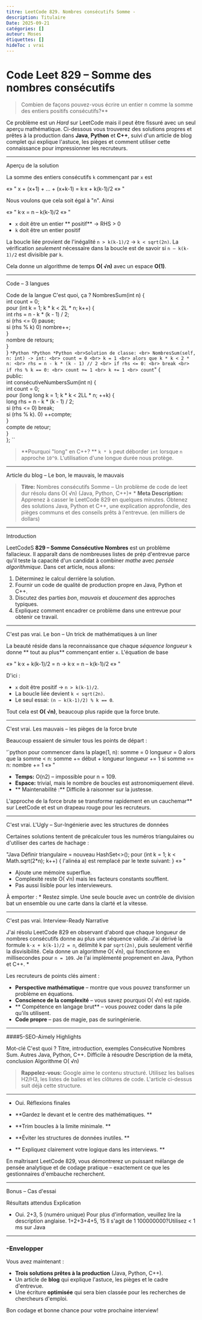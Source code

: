 ```yaml
---
titre: LeetCode 829. Nombres consécutifs Somme -
description: Titulaire
Date: 2025-09-21
catégories: []
auteur: Moses
étiquettes: []
hideToc : vrai
---
```

# Code Leet 829 – Somme des nombres consécutifs
> Combien de façons pouvez-vous écrire un entier n comme la somme des entiers positifs consécutifs?**

Ce problème est un *Hard* sur LeetCode mais il peut être fissuré avec un seul aperçu mathématique.
Ci-dessous vous trouverez des solutions propres et prêtes à la production dans **Java**, **Python** et **C++**, suivi d'un article de blog complet qui explique l'astuce, les pièges et comment utiliser cette connaissance pour impressionner les recruteurs.

---

Aperçu de la solution

La somme des entiers consécutifs `k` commençant par `x` est

«» "
x + (x+1) + ... + (x+k-1) = k·x + k(k-1)/2
«» "

Nous voulons que cela soit égal à "n". Ainsi

«» "
k·x = n – k(k-1)/2
«» "

* `x` doit être un entier ** positif** → RHS > 0
* `k` doit être un entier positif

La boucle liée provient de l'inégalité `n > k(k-1)/2` → `k < sqrt(2n)`.
La vérification *seulement* nécessaire dans la boucle est de savoir si `n – k(k-1)/2` est divisible par `k`.

Cela donne un algorithme de temps **O( √n)** avec un espace **O(1)**.

---

Code – 3 langues

Code de la langue
C'est quoi, ça ?
NombresSum(int n) { <br> int count = 0; <br> pour (int k = 1; k * k < 2L * n; k++) { <br> int rhs = n - k * (k - 1) / 2; <br> si (rhs <= 0) pause; <br> si (rhs % k) 0) nombre++; <br> } <br> nombre de retours; <br> } <br>} ``
*Python *Python *Python <br>Solution de classe: <br> NombresSum(self, n: int) -> int: <br> count = 0 <br> k = 1 <br> alors que k * k < 2 * n: <br> rhs = n - k * (k - 1) // 2 <br> if rhs <= 0: <br> break <br> if rhs % k == 0: <br> count += 1 <br> k += 1 <br> count ``"
{ <br>public: <br> int consécutiveNumbersSum(int n) { <br> int count = 0; <br> pour (long long k = 1; k * k < 2LL * n; ++k) { <br> long rhs = n - k * (k - 1) / 2; <br> si (rhs <= 0) break; <br> si (rhs % k). 0) ++compte; <br> } <br> compte de retour; <br> } <br>}; ``

> **Pourquoi "long" en C++? **
> `k * k` peut déborder `int` lorsque `n` approche `10^9`. L'utilisation d'une longue durée nous protège.

---

Article du blog – Le bon, le mauvais, le mauvais

> **Titre:**
> Nombres consécutifs Somme – Un problème de code de leet dur résolu dans O( √n) (Java, Python, C++)* *
> **Meta Description:**
> Apprenez à casser le LeetCode 829 en quelques minutes. Obtenez des solutions Java, Python et C++, une explication approfondie, des pièges communs et des conseils prêts à l'entrevue. (en milliers de dollars)

---

Introduction

LeetCodeS **829 – Somme Consécutive Nombres** est un problème fallacieux. Il apparaît dans de nombreuses listes de prép d'entrevue parce qu'il teste la capacité d'un candidat à combiner *mathe* avec *pensée algorithmique*.
Dans cet article, nous allons:

1. Déterminez le calcul derrière la solution.
2. Fournir un code de qualité de production propre en Java, Python et C++.
3. Discutez des parties *bon*, *mauvais* et *doucement* des approches typiques.
4. Expliquez comment encadrer ce problème dans une entrevue pour obtenir ce travail.

---

C'est pas vrai. Le bon – Un trick de mathématiques à un liner

La beauté réside dans la reconnaissance que chaque *séquence longueur* `k` donne ** tout au plus** commençant entier `x`.
L'équation de base

«» "
k·x + k(k-1)/2 = n → k·x = n – k(k-1)/2
«» "

D'ici :

* `x` doit être positif → `n > k(k-1)/2`.
* La boucle liée devient `k < sqrt(2n)`.
* Le seul essai: `(n – k(k-1)/2) % k == 0`.

Tout cela est **O( √n)**, beaucoup plus rapide que la force brute.

---

C'est vrai. Les mauvais – les pièges de la force brute

Beaucoup essaient de simuler tous les points de départ :

'`python
pour commencer dans la plage(1, n):
somme = 0
longueur = 0
alors que la somme < n:
somme += début + longueur
longueur += 1
si somme == n:
nombre += 1
«» "

* **Temps:** O(n2) – impossible pour n = 109.
* **Espace:** trivial, mais le nombre de boucles est astronomiquement élevé.
* ** Maintenabilité :** Difficile à raisonner sur la justesse.

L'approche de la force brute se transforme rapidement en un cauchemar** sur LeetCode et est un drapeau rouge pour les recruteurs.

---

C'est vrai. L'Ugly – Sur-Ingénierie avec les structures de données

Certaines solutions tentent de précalculer tous les numéros triangulaires ou d'utiliser des cartes de hachage :

"Java
Définir <integer> triangulaire = nouveau HashSet<>();
pour (int k = 1; k < Math.sqrt(2*n); k++) {
l'alinéa a) est remplacé par le texte suivant:
}
«» "

* Ajoute une mémoire superflue.
* Complexité reste O( √n) mais les facteurs constants soufflent.
* Pas aussi lisible pour les intervieweurs.

À emporter : * Restez simple. Une seule boucle avec un contrôle de division bat un ensemble ou une carte dans la clarté et la vitesse.

---

C'est pas vrai. Interview-Ready Narrative

J'ai résolu LeetCode 829 en observant d'abord que chaque longueur de nombres consécutifs donne au plus une séquence valide. J'ai dérivé la formule `k·x + k(k-1)/2 = n`, délimité k par `sqrt(2n)`, puis seulement vérifié la disvisibilité. Cela donne un algorithme O( √n), qui fonctionne en millisecondes pour `n = 109`. Je l'ai implémenté proprement en Java, Python et C++. *

Les recruteurs de points clés aiment :

* **Perspective mathématique** – montre que vous pouvez transformer un problème en équations.
* **Conscience de la complexité** – vous savez pourquoi O( √n) est rapide.
* ** Compétence en langage brut** – vous pouvez coder dans la pile qu'ils utilisent.
* **Code propre** – pas de magie, pas de suringénierie.

---

####5-SEO-Aimely Highlights

Mot-clé
C'est quoi ?
Titre, introduction, exemples
Consécutive Nombres Sum.
Autres Java, Python, C++.
Difficile à résoudre
Description de la méta, conclusion
Algorithme O( √n)

> **Rappelez-vous:** Google aime le contenu structuré. Utilisez les balises H2/H3, les listes de balles et les clôtures de code. L'article ci-dessus suit déjà cette structure.

---

- Oui. Réflexions finales

- **Gardez le devant et le centre des mathématiques. **
- **Trim boucles à la limite minimale. **
- **Éviter les structures de données inutiles. **
- ** Expliquez clairement votre logique dans les interviews. **

En maîtrisant LeetCode 829, vous démontrerez un puissant mélange de pensée analytique et de codage pratique – exactement ce que les gestionnaires d'embauche recherchent.

---

Bonus – Cas d'essai

Résultats attendus Explication
- Oui.
2+3, 5 (numéro unique)
Pour plus d'information, veuillez lire la description anglaise.
1+2+3+4+5, 15
Il s'agit de 1
100000000?Utilisez < 1 ms sur Java

---

### -Envelopper

Vous avez maintenant :

* **Trois solutions prêtes à la production** (Java, Python, C++).
* Un article de **blog** qui explique l'astuce, les pièges et le cadre d'entrevue.
* Une écriture **optimisée** qui sera bien classée pour les recherches de chercheurs d'emploi.

Bon codage et bonne chance pour votre prochaine interview!